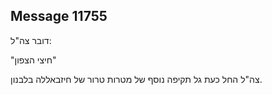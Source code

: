 ## Message 11755

דובר צה"ל: 

"חיצי הצפון"

צה"ל החל כעת גל תקיפה נוסף של מטרות טרור של חיזבאללה בלבנון.

